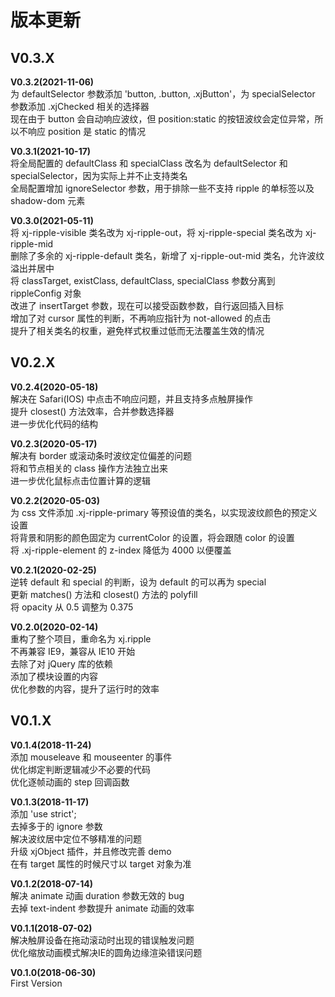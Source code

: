 <!-- --------------------------------------------------------------------------------------- -->
# 版本更新



<!-- --------------------------------------------------------------------------------------- -->
## V0.3.X

**V0.3.2(2021-11-06)**  
为 defaultSelector 参数添加 'button, .button, .xjButton'，为 specialSelector 参数添加 .xjChecked 相关的选择器  
现在由于 button 会自动响应波纹，但 position:static 的按钮波纹会定位异常，所以不响应 position 是 static 的情况

**V0.3.1(2021-10-17)**  
将全局配置的 defaultClass 和 specialClass 改名为 defaultSelector 和 specialSelector，因为实际上并不止支持类名  
全局配置增加 ignoreSelector 参数，用于排除一些不支持 ripple 的单标签以及 shadow-dom 元素  

**V0.3.0(2021-05-11)**  
将 xj-ripple-visible 类名改为 xj-ripple-out，将 xj-ripple-special 类名改为 xj-ripple-mid  
删除了多余的 xj-ripple-default 类名，新增了 xj-ripple-out-mid 类名，允许波纹溢出并居中  
将 classTarget, existClass, defaultClass, specialClass 参数分离到 rippleConfig 对象  
改进了 insertTarget 参数，现在可以接受函数参数，自行返回插入目标  
增加了对 cursor 属性的判断，不再响应指针为 not-allowed 的点击  
提升了相关类名的权重，避免样式权重过低而无法覆盖生效的情况  



<!-- --------------------------------------------------------------------------------------- -->
## V0.2.X

**V0.2.4(2020-05-18)**  
解决在 Safari(IOS) 中点击不响应问题，并且支持多点触屏操作  
提升 closest() 方法效率，合并参数选择器  
进一步优化代码的结构  

**V0.2.3(2020-05-17)**  
解决有 border 或滚动条时波纹定位偏差的问题  
将和节点相关的 class 操作方法独立出来  
进一步优化鼠标点击位置计算的逻辑  

**V0.2.2(2020-05-03)**  
为 css 文件添加 .xj-ripple-primary 等预设值的类名，以实现波纹颜色的预定义设置  
将背景和阴影的颜色固定为 currentColor 的设置，将会跟随 color 的设置  
将 .xj-ripple-element 的 z-index 降低为 4000 以便覆盖

**V0.2.1(2020-02-25)**  
逆转 default 和 special 的判断，设为 default 的可以再为 special  
更新 matches() 方法和 closest() 方法的 polyfill  
将 opacity 从 0.5 调整为 0.375  

**V0.2.0(2020-02-14)**  
重构了整个项目，重命名为 xj.ripple  
不再兼容 IE9，兼容从 IE10 开始  
去除了对 jQuery 库的依赖  
添加了模块设置的内容  
优化参数的内容，提升了运行时的效率  



<!-- --------------------------------------------------------------------------------------- -->
## V0.1.X

**V0.1.4(2018-11-24)**  
添加 mouseleave 和 mouseenter 的事件  
优化绑定判断逻辑减少不必要的代码  
优化逐帧动画的 step 回调函数  

**V0.1.3(2018-11-17)**  
添加 'use strict';  
去掉多于的 ignore 参数  
解决波纹居中定位不够精准的问题  
升级 xjObject 插件，并且修改完善 demo  
在有 target 属性的时候尺寸以 target 对象为准  

**V0.1.2(2018-07-14)**  
解决 animate 动画 duration 参数无效的 bug  
去掉 text-indent 参数提升 animate 动画的效率  

**V0.1.1(2018-07-02)**  
解决触屏设备在拖动滚动时出现的错误触发问题  
优化缩放动画模式解决IE的圆角边缘渲染错误问题  

**V0.1.0(2018-06-30)**  
First Version  


